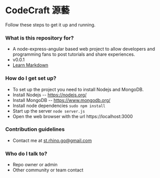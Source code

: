 # CodeCraft    源藝 #

Follow these steps to get it up and running.

### What is this repository for? ###

* A node-express-angular based web project to allow developers and programming fans to post tutorials and share experiences.
* v0.0.1
* [Learn Markdown](https://bitbucket.org/tutorials/markdowndemo)

### How do I get set up? ###

* To set up the project you need to install Nodejs and MongoDB.
* Install Nodejs -- https://nodejs.org/
* Install MongoDB -- https://www.mongodb.org/
* Install node dependencies `sudo npm install`
* Start up the server `node server.js`
* Open the web browser with the url https://localhost:3000

### Contribution guidelines ###

* Contact me at st.rhino.go@gmail.com

### Who do I talk to? ###

* Repo owner or admin
* Other community or team contact
